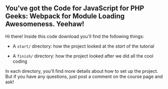 ## You've got the Code for JavaScript for PHP Geeks: Webpack for Module Loading Awesomeness. Yeehaw!

Hi there! Inside this code download you'll find the following things:

* A `start/` directory: how the project looked at the *start* of the tutorial

* A `finish/` directory: how the project looked after we did all the cool coding

In each directory, you'll find more details about how to set up the project.
But if you have any questions, just post a comment on the course page and
ask!